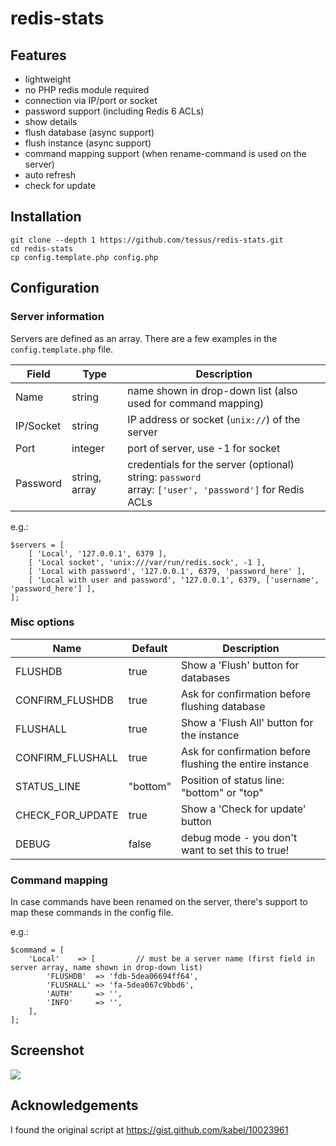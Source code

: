 # redis-stats

## Features

- lightweight
- no PHP redis module required
- connection via IP/port or socket
- password support (including Redis 6 ACLs)
- show details
- flush database (async support)
- flush instance (async support)
- command mapping support (when rename-command is used on the server)
- auto refresh
- check for update

## Installation

```
git clone --depth 1 https://github.com/tessus/redis-stats.git
cd redis-stats
cp config.template.php config.php
```

## Configuration

### Server information

Servers are defined as an array. There are a few examples in the `config.template.php` file.

Field     | Type          | Description
----------|---------------|------------------------------------------------------------------
Name      | string        | name shown in drop-down list (also used for command mapping)
IP/Socket | string        | IP address or socket (`unix://`) of the server
Port      | integer       | port of server, use -1 for socket
Password  | string, array | credentials for the server (optional)<br>string: `password`<br>array: `['user', 'password']` for Redis ACLs

e.g.:

```
$servers = [
	[ 'Local', '127.0.0.1', 6379 ],
	[ 'Local socket', 'unix:///var/run/redis.sock', -1 ],
	[ 'Local with password', '127.0.0.1', 6379, 'password_here' ],
	[ 'Local with user and password', '127.0.0.1', 6379, ['username', 'password_here'] ],
];
```

### Misc options

Name             | Default   | Description
-----------------|-----------|---------------------------------------------------------------
FLUSHDB          | true      | Show a 'Flush' button for databases
CONFIRM_FLUSHDB  | true      | Ask for confirmation before flushing database
FLUSHALL         | true      | Show a 'Flush All' button for the instance
CONFIRM_FLUSHALL | true      | Ask for confirmation before flushing the entire instance
STATUS_LINE      | "bottom"  | Position of status line: "bottom" or "top"
CHECK_FOR_UPDATE | true      | Show a 'Check for update' button
DEBUG            | false     | debug mode - you don't want to set this to true!

### Command mapping

In case commands have been renamed on the server, there's support to map these commands in the config file.

e.g.:

```
$command = [
	'Local'    => [         // must be a server name (first field in server array, name shown in drop-down list)
		'FLUSHDB'  => 'fdb-5dea06694ff64',
		'FLUSHALL' => 'fa-5dea067c9bbd6',
		'AUTH'     => '',
		'INFO'     => '',
	],
];
```

## Screenshot

![](https://evermeet.cx/pub/img/redis-stats.png)

## Acknowledgements

I found the original script at https://gist.github.com/kabel/10023961

